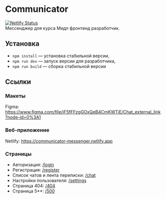 # Communicator 
[![Netlify Status](https://api.netlify.com/api/v1/badges/d336906d-8e34-4bd5-9829-476ed0830e88/deploy-status)](https://app.netlify.com/sites/communicator-messenger/deploys)\
Мессенджер для курса Мидл фронтенд разработчик.

## Установка
- `npm install` — установка стабильной версии,
- `npm run dev` — запуск версии для разработчика,
- `npm run build` — сборка стабильной версии

## Ссылки
### Макеты
Figma: https://www.figma.com/file/jF5fFFzgGOxQeB4CmKWTiE/Chat_external_link?node-id=0%3A1

### Веб-приложение
Netlify: https://communicator-messenger.netlify.app

### Страницы
 - Авторизация: [/login](https://communicator-messenger.netlify.app/login)
 - Регистрация: [/register](https://communicator-messenger.netlify.app/register)
 - Список чатов и лента переписки: [/chat](https://communicator-messenger.netlify.app/chat)
 - Настройки пользователя: [/settings](https://communicator-messenger.netlify.app/settings)
 - Страница 404: [/404](https://communicator-messenger.netlify.app/404)
 - Страница 5**: [/500](https://communicator-messenger.netlify.app/500)
